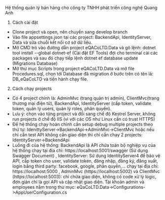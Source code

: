 Hệ thống quản lý bán hàng cho công ty TNHH phát triển công nghệ Quang Anh
1. Cách cài đặt
  - Clone project và open, nên chuyển sang develop branch
  - Vào file appsettings.json tại các project: BackendApi, IdentityServer, Data và sửa chuỗi kết nối cơ sở dữ liệu. 
  - Mở CMD trỏ vào đường dẫn project eQACoLTD.Data và gõ lệnh: 
    dotnet tool install --global dotnet-ef (Cài đặt EF Tools) đợi cho terminal cài các packages và sau đó chạy tiếp lệnh dotnet ef database update (Migrations Database)
  - Mở thư mục Scripts trong project eQACoLTD.Data và mở file Procedures.sql, chọn tới Database đã migration ở bước trên có tên là: DB_eQaCoLTD và tiến hành chạy 
  file.
2. Cách chạy projects
  - Có 4 project chính là: AdminMvc (trang quản trị admin), ClientMvc(trang thương mại điện tử), BackendApi, IdentityServer (cấp token, validate token, quản lý users,
  quản lý roles, phân quyền).
  - Lưu ý: chọn vào từng project và đổi sang chế độ Kestrel Server, không run projects ở chế độ IIS (vì với các OS như Linux cần có trust HTTPS)
  - Để hệ thống chạy hoàn chỉnh cần setup debug multiple projects theo thứ tự: IdenittyServer->BackendApi->AdminMvc->ClientMvc hoặc nếu chỉ cần test API không cần
  giao diện thì chỉ cần chạy 2 projects: IdentityServer->BackendApi
  - Luồng đi của hệ thống: 
  BackendApi là API chứa toàn bộ nghiệp vụ của hệ thống chạy tại địa chỉ: https://localhost:5001/swagger (Sử dụng Swagger Document)
  , IdentityServer: Sử dụng IdentityServer4 để bảo vệ API, cấp token cho user, validate token, đăng nhập, đăng ký, đăng xuất, login bằng third party: facebook, google,
  phân quyền,... chạy tại địa chỉ: https://localhost:5000
  , AdminMvc (https://localhost:5002) và ClientMvc (https://localhost:5003): chỉ chứa giao diện, không có code xử lý logic, đơn giản chỉ là gọi API và cập nhật giao diện. Tài khoản admin và employees nằm trong thư mục:
  eQaCoLTD.Data->Configurations->AppUserConfiguration.cs
